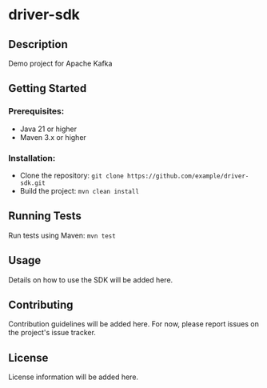 # driver-sdk

## Description

Demo project for Apache Kafka

## Getting Started

### Prerequisites:
*   Java 21 or higher
*   Maven 3.x or higher

### Installation:
*   Clone the repository: `git clone https://github.com/example/driver-sdk.git`
*   Build the project: `mvn clean install`

## Running Tests

Run tests using Maven: `mvn test`

## Usage

Details on how to use the SDK will be added here.

## Contributing

Contribution guidelines will be added here. For now, please report issues on the project's issue tracker.

## License

License information will be added here.
